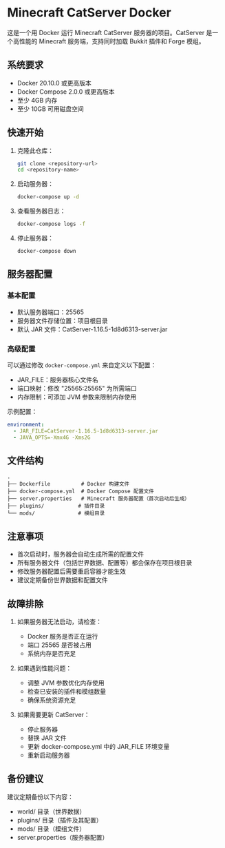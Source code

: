 # Minecraft CatServer Docker

这是一个用 Docker 运行 Minecraft CatServer 服务器的项目。CatServer 是一个高性能的 Minecraft 服务端，支持同时加载 Bukkit 插件和 Forge 模组。

## 系统要求

- Docker 20.10.0 或更高版本
- Docker Compose 2.0.0 或更高版本
- 至少 4GB 内存
- 至少 10GB 可用磁盘空间

## 快速开始

1. 克隆此仓库：
   ```bash
   git clone <repository-url>
   cd <repository-name>
   ```

2. 启动服务器：
   ```bash
   docker-compose up -d
   ```

3. 查看服务器日志：
   ```bash
   docker-compose logs -f
   ```

4. 停止服务器：
   ```bash
   docker-compose down
   ```

## 服务器配置

### 基本配置
- 默认服务器端口：25565
- 服务器文件存储位置：项目根目录
- 默认 JAR 文件：CatServer-1.16.5-1d8d6313-server.jar

### 高级配置
可以通过修改 `docker-compose.yml` 来自定义以下配置：

- JAR_FILE：服务器核心文件名
- 端口映射：修改 "25565:25565" 为所需端口
- 内存限制：可添加 JVM 参数来限制内存使用

示例配置：
```yaml
environment:
  - JAR_FILE=CatServer-1.16.5-1d8d6313-server.jar
  - JAVA_OPTS=-Xmx4G -Xms2G
```

## 文件结构
```
.
├── Dockerfile          # Docker 构建文件
├── docker-compose.yml  # Docker Compose 配置文件
├── server.properties   # Minecraft 服务器配置（首次启动后生成）
├── plugins/           # 插件目录
└── mods/              # 模组目录
```

## 注意事项

- 首次启动时，服务器会自动生成所需的配置文件
- 所有服务器文件（包括世界数据、配置等）都会保存在项目根目录
- 修改服务器配置后需要重启容器才能生效
- 建议定期备份世界数据和配置文件

## 故障排除

1. 如果服务器无法启动，请检查：
   - Docker 服务是否正在运行
   - 端口 25565 是否被占用
   - 系统内存是否充足

2. 如果遇到性能问题：
   - 调整 JVM 参数优化内存使用
   - 检查已安装的插件和模组数量
   - 确保系统资源充足

3. 如果需要更新 CatServer：
   - 停止服务器
   - 替换 JAR 文件
   - 更新 docker-compose.yml 中的 JAR_FILE 环境变量
   - 重新启动服务器

## 备份建议

建议定期备份以下内容：
- world/ 目录（世界数据）
- plugins/ 目录（插件及其配置）
- mods/ 目录（模组文件）
- server.properties（服务器配置）
